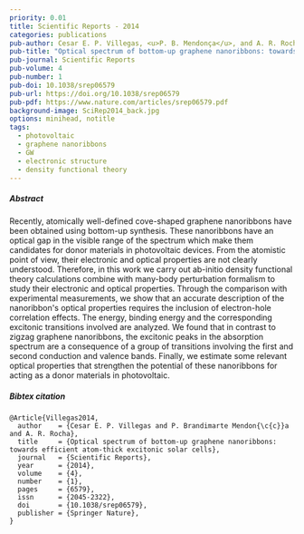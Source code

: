 ```yaml
---
priority: 0.01
title: Scientific Reports - 2014
categories: publications
pub-author: Cesar E. P. Villegas, <u>P. B. Mendonça</u>, and A. R. Rocha
pub-title: "Optical spectrum of bottom-up graphene nanoribbons: towards efficient atom-thick excitonic solar cells"
pub-journal: Scientific Reports
pub-volume: 4
pub-number: 1
pub-doi: 10.1038/srep06579
pub-url: https://doi.org/10.1038/srep06579
pub-pdf: https://www.nature.com/articles/srep06579.pdf
background-image: SciRep2014_back.jpg
options: minihead, notitle
tags:
  - photovoltaic
  - graphene nanoribbons
  - GW
  - electronic structure
  - density functional theory
---
```


##### Abstract

Recently, atomically well-defined cove-shaped graphene nanoribbons have been obtained using bottom-up synthesis.
These nanoribbons have an optical gap in the visible range of the spectrum which make them candidates for donor materials in photovoltaic devices.
From the atomistic point of view, their electronic and optical properties are not clearly understood.
Therefore, in this work we carry out ab-initio density functional theory calculations combine with many-body perturbation formalism to study their electronic and optical properties.
Through the comparison with experimental measurements, we show that an accurate description of the nanoribbon's optical properties requires the inclusion of electron-hole correlation effects.
The energy, binding energy and the corresponding excitonic transitions involved are analyzed.
We found that in contrast to zigzag graphene nanoribbons, the excitonic peaks in the absorption spectrum are a consequence of a group of transitions involving the first and second conduction and valence bands.
Finally, we estimate some relevant optical properties that strengthen the potential of these nanoribbons for acting as a donor materials in photovoltaic.

##### Bibtex citation

```
@Article{Villegas2014,
  author    = {Cesar E. P. Villegas and P. Brandimarte Mendon{\c{c}}a and A. R. Rocha},
  title     = {Optical spectrum of bottom-up graphene nanoribbons: towards efficient atom-thick excitonic solar cells},
  journal   = {Scientific Reports},
  year      = {2014},
  volume    = {4},
  number    = {1},
  pages     = {6579},
  issn      = {2045-2322},
  doi       = {10.1038/srep06579},
  publisher = {Springer Nature},
}
```
